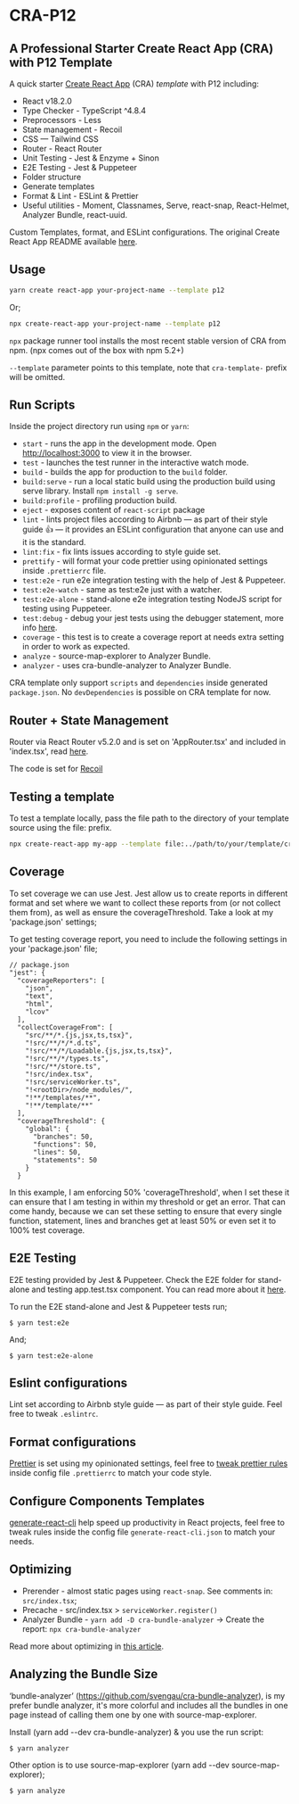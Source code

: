 # CRA-P12

## A Professional Starter Create React App (CRA) with P12 Template

A quick starter [Create React App](https://github.com/facebook/create-react-app) (CRA) _template_ with P12 including:

- React v18.2.0
- Type Checker - TypeScript ^4.8.4
- Preprocessors - Less
- State management - Recoil
- CSS — Tailwind CSS
- Router - React Router
- Unit Testing - Jest & Enzyme + Sinon
- E2E Testing - Jest & Puppeteer
- Folder structure
- Generate templates
- Format & Lint - ESLint & Prettier
- Useful utilities - Moment, Classnames, Serve, react-snap, React-Helmet, Analyzer Bundle, react-uuid.

Custom Templates, format, and ESLint configurations.
The original Create React App README available [here](./README_CRA.md).

## Usage

```bash
yarn create react-app your-project-name --template p12
```

Or;

```bash
npx create-react-app your-project-name --template p12
```

`npx` package runner tool installs the most recent stable version of CRA from npm. (npx comes out of the box with npm 5.2+)

`--template` parameter points to this template, note that `cra-template-` prefix will be omitted.

## Run Scripts

Inside the project directory run using `npm` or `yarn`:

- `start` - runs the app in the development mode. Open [http://localhost:3000](http://localhost:3000) to view it in the browser.
- `test` - launches the test runner in the interactive watch mode.
- `build` - builds the app for production to the `build` folder.
- `build:serve` - run a local static build using the production build using serve library. Install `npm install -g serve`.
- `build:profile` - profiling production build.
- `eject` - exposes content of `react-script` package
- `lint` - lints project files according to Airbnb — as part of their style guide 👍 — it provides an ESLint configuration that anyone can use and it is the standard.
- `lint:fix` - fix lints issues according to style guide set.
- `prettify` - will format your code prettier using opinionated settings inside `.prettierrc` file.
- `test:e2e` - run e2e integration testing with the help of Jest & Puppeteer.
- `test:e2e-watch` - same as test:e2e just with a watcher.
- `test:e2e-alone` - stand-alone e2e integration testing NodeJS script for testing using Puppeteer.
- `test:debug` - debug your jest tests using the debugger statement, more info [here](https://medium.com/react-courses/six-best-debugging-options-to-crush-your-reacts-bugs-like-a-champion-70b11b6a1a2d).
- `coverage` - this test is to create a coverage report at needs extra setting in order to work as expected.
- `analyze` - source-map-explorer to Analyzer Bundle.
- `analyzer` - uses cra-bundle-analyzer to Analyzer Bundle.

CRA template only support `scripts` and `dependencies` inside generated `package.json`. No `devDependencies` is possible on CRA template for now.

## Router + State Management

Router via React Router v5.2.0 and is set on 'AppRouter.tsx' and included in 'index.tsx', read [here](https://medium.com/react-courses/how-to-integrate-routing-in-typescript-project-with-react-router-v5-2-0-a6b0ab160a1b).

The code is set for [Recoil](https://medium.com/react-courses/integrate-recoil-with-typescript-to-share-your-state-across-react-components-8cf1a3910fae)

## Testing a template

To test a template locally, pass the file path to the directory of your template source using the file: prefix.

```bash
npx create-react-app my-app --template file:../path/to/your/template/cra-template-[template-name]
```

## Coverage

To set coverage we can use Jest. Jest allow us to create reports in different format and set where we want to collect these reports from (or not collect them from), as well as ensure the coverageThreshold. Take a look at my 'package.json' settings;

To get testing coverage report, you need to include the following settings in your 'package.json' file;

```
// package.json
"jest": {
  "coverageReporters": [
    "json",
    "text",
    "html",
    "lcov"
  ],
  "collectCoverageFrom": [
    "src/**/*.{js,jsx,ts,tsx}",
    "!src/**/*/*.d.ts",
    "!src/**/*/Loadable.{js,jsx,ts,tsx}",
    "!src/**/*/types.ts",
    "!src/**/store.ts",
    "!src/index.tsx",
    "!src/serviceWorker.ts",
    "!<rootDir>/node_modules/",
    "!**/templates/**",
    "!**/template/**"
  ],
  "coverageThreshold": {
    "global": {
      "branches": 50,
      "functions": 50,
      "lines": 50,
      "statements": 50
    }
  }
```

In this example, I am enforcing 50% 'coverageThreshold', when I set these it can ensure that I am testing in within my threshold or get an error. That can come handy, because we can set these setting to ensure that every single function, statement, lines and branches get at least 50% or even set it to 100% test coverage.

## E2E Testing

E2E testing provided by Jest & Puppeteer. Check the E2E folder for stand-alone and testing app.test.tsx component. You can read more about it [here](https://medium.com/react-courses/deliver-quality-software-reduce-qa-load-integrate-end-to-end-e2e-testing-on-cra-react-a20486a39ac2?sk=c9610ea9812363b262f141f1c30ae445).

To run the E2E stand-alone and Jest & Puppeteer tests run;

`$ yarn test:e2e`

And;

`$ yarn test:e2e-alone`

## Eslint configurations

Lint set according to Airbnb style guide — as part of their style guide. Feel free to tweak `.eslintrc`.

## Format configurations

[Prettier](https://prettier.io/) is set using my opinionated settings, feel free to [tweak prettier rules](https://prettier.io/docs/en/configuration.html) inside config file `.prettierrc` to match your code style.

## Configure Components Templates

[generate-react-cli](https://github.com/arminbro/generate-react-cli) help speed up productivity in React projects, feel free to tweak rules inside the config file `generate-react-cli.json` to match your needs.

## Optimizing

- Prerender - almost static pages using `react-snap`. See comments in: `src/index.tsx`;
- Precache - src/index.tsx > `serviceWorker.register()`
- Analyzer Bundle - `yarn add -D cra-bundle-analyzer` -> Create the report: `npx cra-bundle-analyzer`

Read more about optimizing in [this article](https://medium.com/react-courses/optimize-react-app-best-optimzing-techniques-i-wish-i-knew-before-i-wrote-my-first-line-of-code-2b4651f45a48).

## Analyzing the Bundle Size

‘bundle-analyzer’ (https://github.com/svengau/cra-bundle-analyzer), is my prefer bundle analyzer, it's more colorful and includes all the bundles in one page instead of calling them one by one with source-map-explorer.

Install (yarn add --dev cra-bundle-analyzer) & you use the run script:

```
$ yarn analyzer
```

Other option is to use source-map-explorer (yarn add --dev source-map-explorer);

```
$ yarn analyze
```
